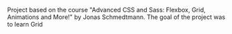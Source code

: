Project based on the course "Advanced CSS and Sass: Flexbox, Grid, Animations and More!" by Jonas Schmedtmann. The goal of the project was to learn Grid
